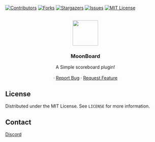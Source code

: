 [![Contributors][contributors-shield]][contributors-url]
[![Forks][forks-shield]][forks-url]
[![Stargazers][stars-shield]][stars-url]
[![Issues][issues-shield]][issues-url]
[![MIT License][license-shield]][license-url]

<br />
<div align="center">
  <a href="https://github.com/MoonDevelopment-Gio/MoonBoard">
    <img src="https://user-images.githubusercontent.com/72404424/174443429-52b83d45-6480-4ad9-bb49-9becb39d6f55.png" width="80" height="80">
  </a>

  <h3 align="center">MoonBoard</h3>

  <p align="center">
    A Simple scoreboard plugin!
    <br />
    <br />
    ·
    <a href="https://github.com/MoonDevelopment-Gio/MoonBoard/issues">Report Bug</a>
    ·
    <a href="https://github.com/MoonDevelopment-Gio/MoonBoard/issues">Request Feature</a>
  </p>
</div>


<!-- LICENSE -->
## License

Distributed under the MIT License. See `LICENSE` for more information.



<!-- CONTACT -->
## Contact

[Discord](https://discord.com/users/287196822521249792)







<!-- Markdown Links & Images -->
[contributors-shield]: https://img.shields.io/github/contributors/MoonDevelopment-Gio/MoonBoard.svg?style=for-the-badge
[contributors-url]: https://github.com/MoonDevelopment-Gio/MoonBoard/graphs/contributors
[forks-shield]: https://img.shields.io/github/forks/MoonDevelopment-Gio/MoonBoard.svg?style=for-the-badge
[forks-url]: https://github.com/MoonDevelopment-Gio/MoonBoard/network/members
[stars-shield]: https://img.shields.io/github/stars/MoonDevelopment-Gio/MoonBoard.svg?style=for-the-badge
[stars-url]: https://github.com/MoonDevelopment-Gio/MoonBoard/stargazers
[issues-shield]: https://img.shields.io/github/issues/MoonDevelopment-Gio/MoonBoard.svg?style=for-the-badge
[issues-url]: https://github.com/MoonDevelopment-Gio/MoonBoard/issues
[license-shield]: https://img.shields.io/github/license/MoonDevelopment-Gio/MoonBoard.svg?style=for-the-badge
[license-url]: https://github.com/MoonDevelopment-Gio/MoonBoard/blob/master/LICENSE

